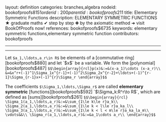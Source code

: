 layout: definition
categories: branches,algebra
nodeid: bookofproofs$8151
orderid: 200
parentid: bookofproofs$211
title: Elementary Symmetric Functions
description: ELEMENTARY SYMMETRIC FUNCTIONS ★ graduate maths ✔ step by step ✚ by the axiomatic method ➜ visit BookOfProofs now!
references: bookofproofs$6735
keywords: elementary symmetric functions,elementary symmetric function
contributors: bookofproofs

---


---

Let `$a_1,\ldots,a_r\in R$` be elements of a [commutative ring][bookofproofs$880] and let `$x$` be a variable. We form the [polynomial][bookofproofs$487]
`$$\begin{array}{rcl}p(x)&:=&(x-a_1)\cdots (x-a_r)\\
&=&x^r+(-1)^1\Sigma_1x^{r-1}+(-1)^2\Sigma_2x^{r-2}+\ldots+(-1)^{r-1}\Sigma_{r-1}x+(-1)^{r}\Sigma_r
\end{array}$$`

The coefficients `$\Sigma_1,\ldots,\Sigma_r$` are called **elementary symmetric** [functions][bookofproofs$592] `$\Sigma_k:R^r\to R$`, which are defined as [sums][bookofproofs$261]
`$$\begin{array}{rcl}
\Sigma_1(a_1,\ldots,a_r)&:=&\sum_{1\le k\le r}a_k\\
\Sigma_2(a_1,\ldots,a_r)&:=&\sum_{1\le k < l\le r}a_ka_l\\
\Sigma_3(a_1,\ldots,a_r)&:=&\sum_{1\le k < l < m\le r}a_ka_la_m\\
\vdots&&\\
\Sigma_r(a_1,\ldots,a_r)&:=&a_1\cdots a_r\\
\end{array}$$`
